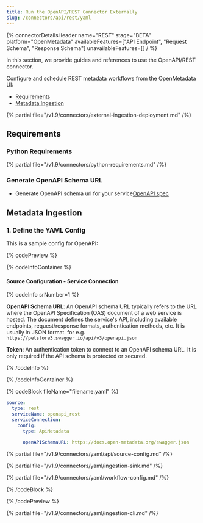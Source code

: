```yaml
---
title: Run the OpenAPI/REST Connector Externally
slug: /connectors/api/rest/yaml
---
```


{% connectorDetailsHeader
name="REST"
stage="BETA"
platform="OpenMetadata"
availableFeatures=["API Endpoint", "Request Schema", "Response Schema"]
unavailableFeatures=[]
/ %}

In this section, we provide guides and references to use the OpenAPI/REST connector.

Configure and schedule REST metadata workflows from the OpenMetadata UI:

- [Requirements](#requirements)
- [Metadata Ingestion](#metadata-ingestion)

{% partial file="/v1.9/connectors/external-ingestion-deployment.md" /%}

## Requirements

### Python Requirements

{% partial file="/v1.9/connectors/python-requirements.md" /%}


### Generate OpenAPI Schema URL

- Generate OpenAPI schema url for your service[OpenAPI spec](https://swagger.io/specification/#openapi-document)


## Metadata Ingestion

### 1. Define the YAML Config

This is a sample config for OpenAPI:

{% codePreview %}

{% codeInfoContainer %}

#### Source Configuration - Service Connection

{% codeInfo srNumber=1 %}

**OpenAPI Schema URL**:
An OpenAPI schema URL typically refers to the URL where the OpenAPI Specification (OAS) document of a web service is hosted. The document defines the service's API, including available endpoints, request/response formats, authentication methods, etc. It is usually in JSON format. for e.g. `https://petstore3.swagger.io/api/v3/openapi.json`

**Token**: An authentication token to connect to an OpenAPI schema URL. It is only required if the API schema is protected or secured.

{% /codeInfo %}

{% /codeInfoContainer %}

{% codeBlock fileName="filename.yaml" %}

```yaml {% isCodeBlock=true %}
source:
  type: rest
  serviceName: openapi_rest
  serviceConnection:
    config:
      type: ApiMetadata
```
```yaml {% srNumber=1 %}
      openAPISchemaURL: https://docs.open-metadata.org/swagger.json

```


{% partial file="/v1.9/connectors/yaml/api/source-config.md" /%}

{% partial file="/v1.9/connectors/yaml/ingestion-sink.md" /%}

{% partial file="/v1.9/connectors/yaml/workflow-config.md" /%}

{% /codeBlock %}

{% /codePreview %}

{% partial file="/v1.9/connectors/yaml/ingestion-cli.md" /%}
